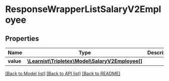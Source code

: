 # ResponseWrapperListSalaryV2Employee

## Properties
Name | Type | Description | Notes
------------ | ------------- | ------------- | -------------
**value** | [**\Learnist\Tripletex\Model\SalaryV2Employee[]**](SalaryV2Employee.md) |  | [optional] 

[[Back to Model list]](../../README.md#documentation-for-models) [[Back to API list]](../../README.md#documentation-for-api-endpoints) [[Back to README]](../../README.md)

